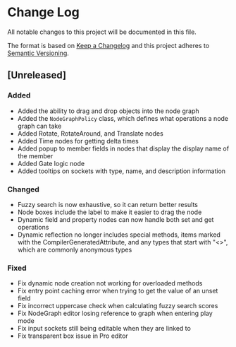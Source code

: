 # Change Log
All notable changes to this project will be documented in this file.

The format is based on [Keep a Changelog](http://keepachangelog.com/) 
and this project adheres to [Semantic Versioning](http://semver.org/).

## [Unreleased]

### Added
* Added the ability to drag and drop objects into the node graph
* Added the `NodeGraphPolicy` class, which defines what operations a node
  graph can take
* Added Rotate, RotateAround, and Translate nodes
* Added Time nodes for getting delta times
* Added popup to member fields in nodes that display the display name of the
  member
* Added Gate logic node
* Added tooltips on sockets with type, name, and description information

### Changed
* Fuzzy search is now exhaustive, so it can return better results
* Node boxes include the label to make it easier to drag the node
* Dynamic field and property nodes can now handle both set and get operations
* Dynamic reflection no longer includes special methods, items marked with the
  CompilerGeneratedAttribute, and any types that start with "<>", which are
  commonly anonymous types

### Fixed
* Fix dynamic node creation not working for overloaded methods
* Fix entry point caching error when trying to get the value of an unset field
* Fix incorrect uppercase check when calculating fuzzy search scores
* Fix NodeGraph editor losing reference to graph when entering play mode
* Fix input sockets still being editable when they are linked to
* Fix transparent box issue in Pro editor

